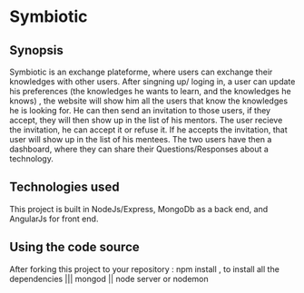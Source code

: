 # Symbiotic

## Synopsis
Symbiotic is an exchange plateforme, where users can exchange their knowledges with other users. 
After singning up/ loging in, a user can update his preferences (the knowledges he wants to learn, and the knowledges he knows) , the website will show him all the users that know the knowledges he is looking for. He can then send an invitation to those users, if they accept, they will then show up in the list of his mentors.
The user recieve the invitation, he can accept it or refuse it. If he accepts the invitation, that user will show up in the list of his mentees. 
The two users have then a dashboard, where they can share their Questions/Responses about a technology.

## Technologies used 
This project is built in NodeJs/Express, MongoDb as a back end, and AngularJs for front end. 

##  Using the code source
After forking this project to your repository : 
  npm install , to install all the dependencies |||
  mongod ||
  node server or nodemon
  


